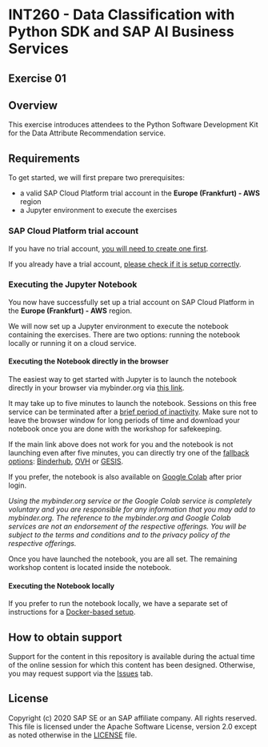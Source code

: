 # INT260 - Data Classification with Python SDK and SAP AI Business Services

## Exercise 01

## Overview

This exercise introduces attendees to the Python Software Development Kit
for the Data Attribute Recommendation service.

## Requirements

To get started, we will first prepare two prerequisites:

* a valid SAP Cloud Platform trial account in the **Europe (Frankfurt) - AWS** region
* a Jupyter environment to execute the exercises

### SAP Cloud Platform trial account

If you have no trial account,
[you will need to create one first](./create_trial_account.md).

If you already have a trial account,
[please check if it is setup correctly](./check_existing_trial_account.md).

### Executing the Jupyter Notebook

You now have successfully set up a trial account on SAP Cloud Platform
in the **Europe (Frankfurt) - AWS** region.

We will now set up a Jupyter environment to execute the notebook
containing the exercises. There are two options: running the notebook
locally or running it on a cloud service.

#### Executing the Notebook directly in the browser

The easiest way to get started with Jupyter is to launch the
notebook directly in your browser via mybinder.org via
[this link][mybinder].

[mybinder]: https://mybinder.org/v2/gh/SAP-samples/teched2020-INT260/master?filepath=exercises%2Fex1-DAR%2Fteched2020-INT260_Data_Attribute_Recommendation.ipynb

It may take up to five minutes to launch the notebook. Sessions on this free service
can be terminated after a [brief period of inactivity]. Make sure not to leave the
browser window for long periods of time and download your notebook once you
are done with the workshop for safekeeping.

[brief period of inactivity]: https://mybinder.readthedocs.io/en/latest/faq.html#how-long-will-my-binder-session-last

If the main link above does not work for you and the notebook is not launching
even after five minutes, you can directly try one of the
[fallback options](https://binderhub.readthedocs.io/en/latest/federation/federation.html):
[Binderhub], [OVH] or [GESIS].

[Binderhub]: https://gke.mybinder.org/v2/gh/SAP-samples/teched2020-INT260/master?filepath=exercises%2Fteched2020-INT260_Data_Attribute_Recommendation.ipynb
[OVH]: https://ovh.mybinder.org/v2/gh/SAP-samples/teched2020-INT260/master?filepath=exercises%2Fteched2020-INT260_Data_Attribute_Recommendation.ipynb
[GESIS]: https://notebooks.gesis.org/binder/v2/gh/SAP-samples/teched2020-INT260/master?filepath=exercises%2Fteched2020-INT260_Data_Attribute_Recommendation.ipynb

If you prefer, the notebook is also available on [Google Colab] after prior login.

[Google Colab]: https://colab.research.google.com/github/SAP-samples/teched2020-INT260/blob/master/exercises/ex1-DAR/teched2020-INT260_Data_Attribute_Recommendation.ipynb

*Using the mybinder.org service or the Google Colab service is completely voluntary
and you are responsible for any information that you may add to mybinder.org. The
reference to the mybinder.org and Google Colab services are not an endorsement of
the respective offerings. You will be subject
to the terms and conditions and to the privacy policy of the respective offerings.*

Once you have launched the notebook, you are all set.
The remaining workshop content is located inside the notebook.

#### Executing the Notebook locally

If you prefer to run the notebook locally, we have a separate set of instructions
for a [Docker-based setup].

[Docker-based setup]: ./running_docker_locally.md

## How to obtain support

Support for the content in this repository is available during the actual time of the
online session for which this content has been designed. Otherwise, you may request
support via the [Issues](../../../../issues) tab.

## License

Copyright (c) 2020 SAP SE or an SAP affiliate company. All rights reserved.
This file is licensed under the Apache Software License, version 2.0 except
as noted otherwise in the [LICENSE](/LICENSES/Apache-2.0.txt) file.
